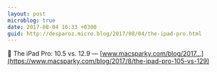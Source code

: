 ```yaml
---
layout: post
microblog: true
date: 2017-08-04 16:33 +0300
guid: http://desparoz.micro.blog/2017/08/04/the-ipad-pro.html
---
```

🔗 The iPad Pro: 10.5 vs. 12.9 — [www.macsparky.com/blog/2017...](https://www.macsparky.com/blog/2017/8/the-ipad-pro-105-vs-129)
